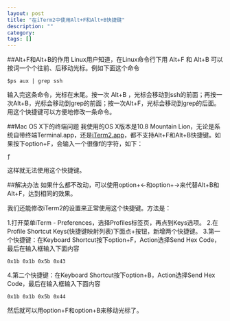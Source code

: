 ```yaml
---
layout: post
title: "在iTerm2中使用Alt+F和Alt+B快捷键"
description: ""
category: 
tags: []
---
```


##Alt+F和Alt+B的作用
Linux用户知道，在Linux命令行下用 Alt+F 和 Alt+B 可以按词一个个往前、后移动光标。例如下面这个命令

```
$ps aux | grep ssh
```
输入完这条命令，光标在末尾。按一次 Alt+B ，光标会移动到ssh的前面；再按一次Alt+B，光标会移动到grep的前面；按一次Alt+F，光标会移动到grep的后面。
用这个快捷键可以方便地修改一条命令。

##Mac OS X下的终端问题
我使用的OS X版本是10.8 Mountain Lion，无论是系统自带终端Terminal.app，还是[iTerm2.app](http://www.iterm2.com/)，都不支持Alt+F和Alt+B快捷键。如果按下option+F，会输入一个很像f的字符，如下：

```
ƒ
```
这样就无法使用这个快捷键。

##解决办法
如果什么都不改动，可以使用option+←和option+→来代替Alt+B和Alt+F，达到相同的效果。

我们还能修改iTerm2的设置来正常使用这个快捷键。方法是：

1.打开菜单iTerm - Preferences，选择Profiles标签页，再点到Keys选项。
2.在Profile Shortcut Keys(快捷键映射列表)下面点+按钮，新增两个快捷键。
3.第一个快捷键：在Keyboard Shortcut按下option+F，Action选择Send Hex Code，最后在输入框输入下面内容

```
0x1b 0x1b 0x5b 0x43
```
4.第二个快捷键：在Keyboard Shortcut按下option+B，Action选择Send Hex Code，最后在输入框输入下面内容

```
0x1b 0x1b 0x5b 0x44
```
然后就可以用option+F和option+B来移动光标了。
